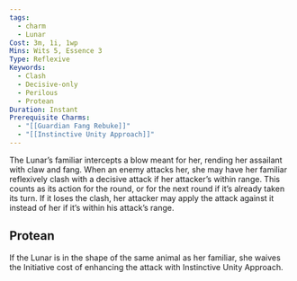 ```yaml
---
tags:
  - charm
  - Lunar
Cost: 3m, 1i, 1wp
Mins: Wits 5, Essence 3
Type: Reflexive
Keywords:
  - Clash
  - Decisive-only
  - Perilous
  - Protean
Duration: Instant
Prerequisite Charms:
  - "[[Guardian Fang Rebuke]]"
  - "[[Instinctive Unity Approach]]"
---
```

The Lunar’s familiar intercepts a blow meant for her, rending her assailant with claw and fang. When an enemy attacks her, she may have her familiar reflexively clash with a decisive attack if her attacker’s within range. This counts as its action for the round, or for the next round if it’s already taken its turn. If it loses the clash, her attacker may apply the attack against it instead of her if it’s within his attack’s range. 
## Protean 

If the Lunar is in the shape of the same animal as her familiar, she waives the Initiative cost of enhancing the attack with Instinctive Unity Approach.